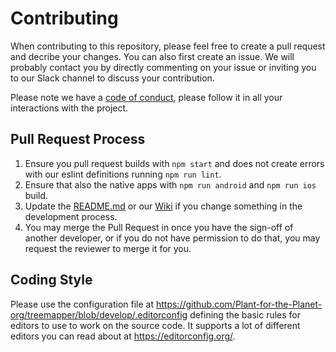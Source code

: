 # Contributing

When contributing to this repository, please feel free to create a pull request and decribe your changes. You can also first create an issue. We will probably contact you by directly commenting on your issue or inviting you to our Slack channel to discuss your contribution.

Please note we have a [code of conduct](https://github.com/Plant-for-the-Planet-org/treemapper/blob/develop/CODE_OF_CONDUCT.md), please follow it in all your interactions with the project.

## Pull Request Process

1. Ensure you pull request builds with `npm start` and does not create errors with our eslint definitions running `npm run lint`.
2. Ensure that also the native apps with `npm run android` and `npm run ios` build.
3. Update the [README.md](https://github.com/Plant-for-the-Planet-org/treemapper/blob/develop/README.md) or our [Wiki](https://github.com/Plant-for-the-Planet-org/treemapper/wiki) if you change something in the development process.
4. You may merge the Pull Request in once you have the sign-off of another developer, or if you
   do not have permission to do that, you may request the reviewer to merge it for you.

## Coding Style

Please use the configuration file at https://github.com/Plant-for-the-Planet-org/treemapper/blob/develop/.editorconfig defining the basic rules for editors to use to work on the source code. It supports a lot of different editors you can read about at https://editorconfig.org/.

